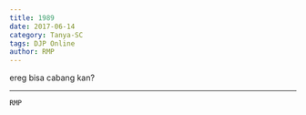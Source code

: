 ```yaml
---
title: 1989
date: 2017-06-14
category: Tanya-SC
tags: DJP Online
author: RMP
---
```


ereg bisa cabang kan?

---



`RMP`
